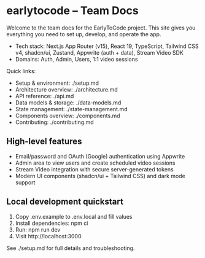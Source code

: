 # earlytocode – Team Docs

Welcome to the team docs for the EarlyToCode project. This site gives you everything you need to set up, develop, and operate the app.

- Tech stack: Next.js App Router (v15), React 19, TypeScript, Tailwind CSS v4, shadcn/ui, Zustand, Appwrite (auth + data), Stream Video SDK
- Domains: Auth, Admin, Users, 1:1 video sessions

Quick links:
- Setup & environment: ./setup.md
- Architecture overview: ./architecture.md
- API reference: ./api.md
- Data models & storage: ./data-models.md
- State management: ./state-management.md
- Components overview: ./components.md
- Contributing: ./contributing.md

## High-level features
- Email/password and OAuth (Google) authentication using Appwrite
- Admin area to view users and create scheduled video sessions
- Stream Video integration with secure server-generated tokens
- Modern UI components (shadcn/ui + Tailwind CSS) and dark mode support

## Local development quickstart
1) Copy .env.example to .env.local and fill values
2) Install dependencies: npm ci
3) Run: npm run dev
4) Visit http://localhost:3000

See ./setup.md for full details and troubleshooting.
